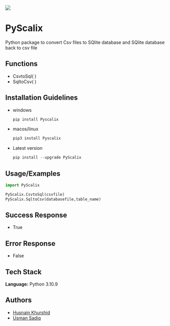 ![](http://ForTheBadge.com/images/badges/made-with-python.svg)

# PyScalix

Python package to convert Csv files to SQlite database and SQlite database back to csv file

## Functions

- CsvtoSql( )
- SqltoCsv( )

## Installation Guidelines

- windows
  ```python
  pip install Pyscalix
  ```
- macos/linux
  ```python
  pip3 install Pyscalix
  ```
- Latest version
  ```python
  pip install --upgrade PyScalix
  ```

## Usage/Examples

```python
import PyScalix

PyScalix.CsvtoSql(csvfile)
PyScalix.SqltoCsv(databasefile,table_name)
```

## Success Response

- True

## Error Response

- False

## Tech Stack

**Language:** Python 3.10.9

## Authors

- [Husnain Khurshid](https://www.github.com/husnain9)
- [Usman Sadiq](https://www.github.com/usman-cs)
